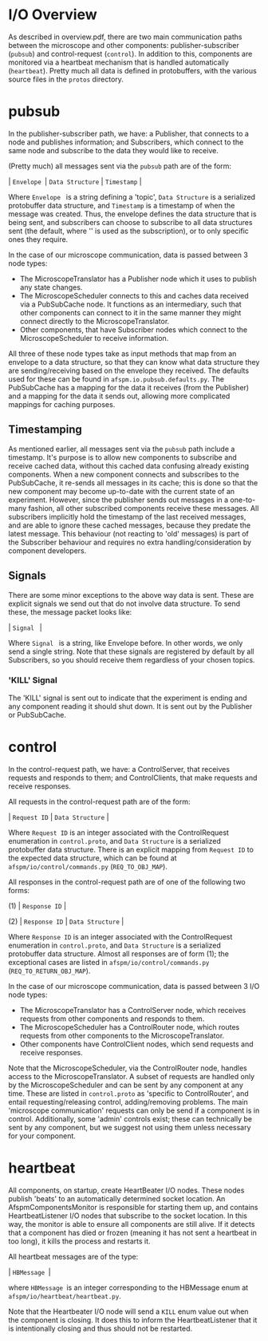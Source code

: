 #  I/O Overview

As described in overview.pdf, there are two main communication paths between the microscope and other components: publisher-subscriber (```pubsub```) and control-request (```control```). In addition to this, components are monitored via a heartbeat mechanism that is handled automatically (```heartbeat```). Pretty much all data is defined in protobuffers, with the various source files in the ```protos``` directory.

# pubsub

In the publisher-subscriber path, we have: a Publisher, that connects to a node and publishes information; and Subscribers, which connect to the same node and subscribe to the data they would like to receive. 

(Pretty much) all messages sent via the ```pubsub``` path are of the form:

| ```Envelope ```| ```Data Structure``` | ```Timestamp``` |

Where ```Envelope ``` is a string defining a 'topic', ```Data Structure``` is a serialized protobuffer data structure, and ```Timestamp``` is a timestamp of when the message was created. Thus, the envelope defines the data structure that is being sent, and subscribers can choose to subscribe to all data structures sent (the default, where '' is used as the subscription), or to only specific ones they require.

In the case of our microscope communication, data is passed between 3 node types:
- The MicroscopeTranslator has a Publisher node which it uses to publish any state changes.
- The MicroscopeScheduler connects to this and caches data received via a PubSubCache node. It functions as an intermediary, such that other components can connect to it in the same manner they might connect directly to the MicroscopeTranslator.
- Other components, that have Subscriber nodes which connect to the MicroscopeScheduler to receive information.

All three of these node types take as input methods that map from an envelope to a data structure, so that they can know what data structure they are sending/receiving based on the envelope they received.  The defaults used for these can be found in ```afspm.io.pubsub.defaults.py```. The PubSubCache has a mapping for the data it receives (from the Publisher) and a mapping for the data it sends out, allowing more complicated mappings for caching purposes.

## Timestamping

As mentioned earlier, all messages sent via the ```pubsub``` path include a timestamp. It's purpose is to allow new components to subscribe and receive cached data, without this cached data confusing already existing components. When a new component connects and subscribes to the PubSubCache, it re-sends all messages in its cache; this is done so that the new component may become up-to-date with the current state of an experiment. However, since the publisher sends out messages in a one-to-many fashion, all other subscribed components receive these messages. All subscribers implicitly hold the timestamp of the last received messages, and are able to ignore these cached messages, because they predate the latest message. This behaviour (not reacting to 'old' messages) is part of the Subscriber behaviour and requires no extra handling/consideration by component developers.

## Signals

There are some minor exceptions to the above way data is sent. These are explicit signals we send out that do not involve data structure. To send these, the message packet looks like:

| ```Signal ``` |

Where ```Signal ``` is a string, like Envelope before. In other words, we only send a single string. Note that these signals are registered by default by all Subscribers, so you should receive them regardless of your chosen topics.

### 'KILL' Signal

The 'KILL' signal is sent out to indicate that the experiment is ending and any component reading it should shut down. It is sent out by the Publisher or PubSubCache.

# control 

In the control-request path, we have: a ControlServer, that receives requests and responds to them; and ControlClients, that make requests and receive responses.

All requests in the control-request path are of the form:

| ```Request ID``` | ```Data Structure``` |

Where ```Request ID``` is an integer associated with the ControlRequest enumeration in ```control.proto```, and ```Data Structure``` is a serialized protobuffer data structure. There is an explicit mapping from ```Request ID``` to the expected data structure, which can be found at ```afspm/io/control/commands.py``` (```REQ_TO_OBJ_MAP```).

All responses in the control-request path are of one of the following two forms:

(1) | ```Response ID``` |

(2) | ```Response ID``` | ```Data Structure``` |

Where ```Response ID``` is an integer associated with the ControlRequest enumeration in ```control.proto```, and ```Data Structure``` is a serialized protobuffer data structure. Almost all responses are of form (1); the exceptional cases are listed in ```afspm/io/control/commands.py```  (```REQ_TO_RETURN_OBJ_MAP```).

In the case of our microscope communication, data is passed between 3 I/O node types:
- The MicroscopeTranslator has a ControlServer node, which receives requests from other components and responds to them.
- The MicroscopeScheduler has a ControlRouter node, which routes requests from other components to the MicroscopeTranslator.
- Other components have ControlClient nodes, which send requests and receive responses.

Note that the MicroscopeScheduler, via the ControlRouter node, handles access to the MicroscopeTranslator. A subset of requests are handled only by the MicroscopeScheduler and can be sent by any component at any time. These are listed in ```control.proto``` as 'specific to ControlRouter', and entail requesting/releasing control, adding/removing problems. The main 'microscope communication' requests can only be send if a component is in control. Additionally, some 'admin' controls exist; these can technically be sent by any component, but we suggest not using them unless necessary for your component.

# heartbeat

All components, on startup, create HeartBeater I/O nodes. These nodes publish 'beats' to an automatically determined socket location. An AfspmComponentsMonitor is responsible for starting them up, and contains HeartbeatListener I/O nodes that subscribe to the socket location. In this way, the monitor is able to ensure all components are still alive. If it detects that a component has died or frozen (meaning it has not sent a heartbeat in too long), it kills the process and restarts it.

All heartbeat messages are of the type:

| ```HBMessage ```|

where ```HBMessage ```is an integer corresponding to the HBMessage enum at ```afspm/io/heartbeat/heartbeat.py```.

Note that the Heartbeater I/O node will send a ```KILL``` enum value out when the component is closing. It does this to inform the HeartbeatListener that it is intentionally closing and thus should not be restarted.
